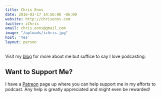 ```yaml
---
title: Chris Enns
date: 2016-03-17 14:56:00 -06:00
website: http://chrisenns.com
twitter: iChris
email: chris.enns@gmail.com
image: "/uploads/ichris.jpg"
host: 'Yes'
layout: person
---
```


Visit my [blog](http://chrisenns.com) for more about me but suffice to say I love podcasting.

## Want to Support Me?

I have a [Patreon](http://www.patreon.com/ichris) page up where you can help support me in my efforts to podcast. Any help is greatly appreciated and might even be rewarded!
